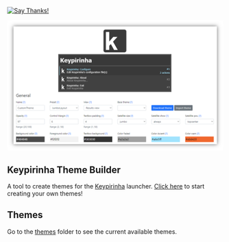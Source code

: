 [![Say Thanks!](https://img.shields.io/badge/Say%20Thanks-!-1EAEDB.svg)](https://saythanks.io/to/Fuhrmann)

![screenshot](screenshot.png)

## Keypirinha Theme Builder

A tool to create themes for the [Keypirinha](http://keypirinha.com) launcher. [Click here](https://fuhrmann.github.io/keypirinha-theme-builder/) to start creating your own themes!

## Themes

Go to the [themes](https://github.com/Fuhrmann/keypirinha-theme-builder/tree/master/themes) folder to see the current available themes.
